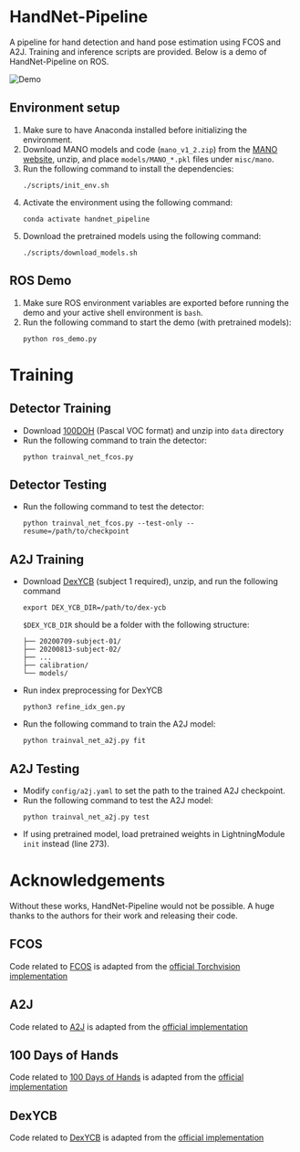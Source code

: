 # HandNet-Pipeline

A pipeline for hand detection and hand pose estimation using FCOS and A2J. Training and inference scripts are provided. Below is a demo of HandNet-Pipeline on ROS.

![Demo](assets/demo.gif)

## Environment setup
1. Make sure to have Anaconda installed before initializing the environment.
2. Download MANO models and code (`mano_v1_2.zip`) from the [MANO website](https://mano.is.tue.mpg.de), unzip, and place `models/MANO_*.pkl` files under `misc/mano`.
3. Run the following command to install the dependencies:
    ```
    ./scripts/init_env.sh
    ```
4. Activate the environment using the following command:
    ```
    conda activate handnet_pipeline
    ```
5. Download the pretrained models using the following command:
    ```
    ./scripts/download_models.sh
    ```

## ROS Demo
1. Make sure ROS environment variables are exported before running the demo and your active shell environment is `bash`.
2. Run the following command to start the demo (with pretrained models):
    ```
    python ros_demo.py
    ```

# Training

## Detector Training
 - Download [100DOH](https://fouheylab.eecs.umich.edu/~dandans/projects/100DOH/download.html) (Pascal VOC format) and unzip into `data` directory
 - Run the following command to train the detector:
    ```
    python trainval_net_fcos.py
    ```
## Detector Testing
 - Run the following command to test the detector:
    ```
    python trainval_net_fcos.py --test-only --resume=/path/to/checkpoint
    ```
## A2J Training
 - Download [DexYCB](https://dex-ycb.github.io/) (subject 1 required), unzip, and run the following command
    ```Shell
    export DEX_YCB_DIR=/path/to/dex-ycb
    ```
    `$DEX_YCB_DIR` should be a folder with the following structure:

    ```Shell
    ├── 20200709-subject-01/
    ├── 20200813-subject-02/
    ├── ...
    ├── calibration/
    └── models/
    ```
 - Run index preprocessing for DexYCB
   ```
   python3 refine_idx_gen.py
   ```
 - Run the following command to train the A2J model:
    ```
    python trainval_net_a2j.py fit
    ```
## A2J Testing
 - Modify `config/a2j.yaml` to set the path to the trained A2J checkpoint.
 - Run the following command to test the A2J model:
    ```
    python trainval_net_a2j.py test
    ```
 - If using pretrained model, load pretrained weights in LightningModule `init` instead (line 273).

# Acknowledgements
Without these works, HandNet-Pipeline would not be possible. A huge thanks to the authors for their work and releasing their code.
## FCOS
Code related to [FCOS](https://arxiv.org/abs/2006.09214) is adapted from the [official Torchvision implementation](https://github.com/pytorch/vision/blob/main/torchvision/models/detection/fcos.py)
## A2J
Code related to [A2J](https://arxiv.org/abs/1908.09999) is adapted from the [official implementation](https://github.com/zhangboshen/A2J)
## 100 Days of Hands
Code related to [100 Days of Hands](https://fouheylab.eecs.umich.edu/~dandans/projects/100DOH/file/hands.pdf) is adapted from the [official implementation](https://github.com/ddshan/hand_object_detector)
## DexYCB
Code related to [DexYCB](https://dex-ycb.github.io/assets/chao_cvpr2021.pdf) is adapted from the [official implementation](https://github.com/NVlabs/dex-ycb-toolkit)
